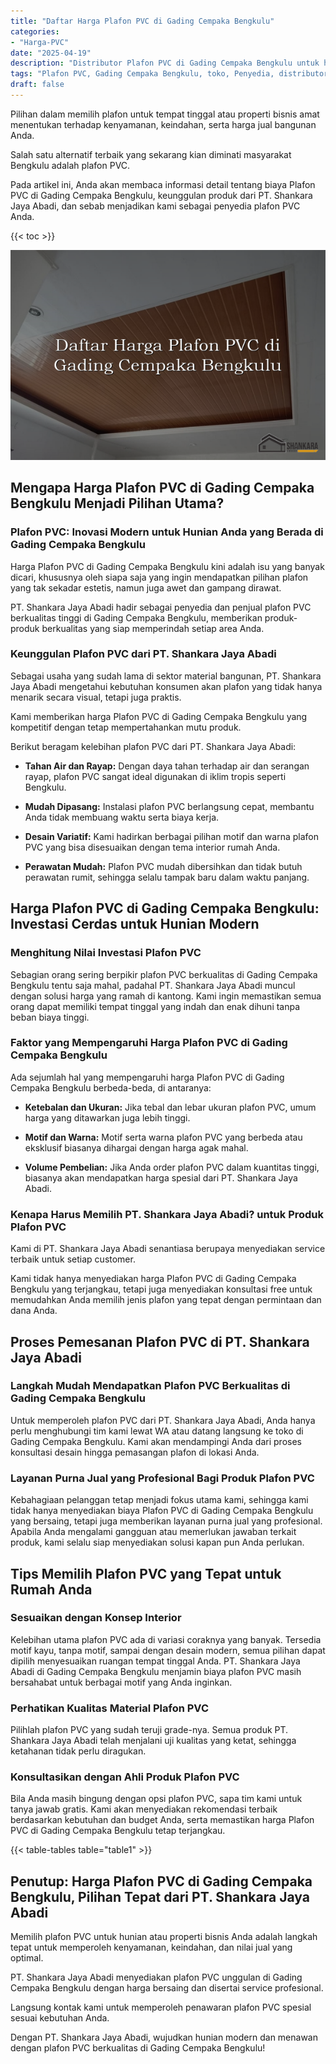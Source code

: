 ```yaml
---
title: "Daftar Harga Plafon PVC di Gading Cempaka Bengkulu"
categories: 
- "Harga-PVC"
date: "2025-04-19"
description: "Distributor Plafon PVC di Gading Cempaka Bengkulu untuk hunian, kantor, serta ritel. Panel berkualitas, beragam motif, pilihan warna modern, dengan servis instalasi ditangani oleh teknisi profesional dan garansi resmi!|Layanan distribusi Plafon PVC di Gading Cempaka Bengkulu bagi keperluan tempat tinggal, kantor, atau ritel, dengan material berkualitas dan instalasi oleh tenaga ahli ahli dan jaminan resmi.|Solusi Plafon PVC di Gading Cempaka Bengkulu yang andal untuk hunian, perkantoran, serta ritel, dengan panel berkualitas dan penempatan ditangani oleh teknisi berpengalaman serta kepastian resmi.|Penjualan Plafon PVC di Gading Cempaka Bengkulu bagi tempat tinggal, perkantoran, dan ritel, dengan material berkualitas dan instalasi dikerjakan oleh teknisi profesional, lengkap beserta garansi resmi.}"
tags: "Plafon PVC, Gading Cempaka Bengkulu, toko, Penyedia, distributor"
draft: false
---
```


Pilihan dalam memilih plafon untuk tempat tinggal atau properti bisnis amat menentukan terhadap kenyamanan, keindahan, serta harga jual bangunan Anda.

Salah satu alternatif terbaik yang sekarang kian diminati masyarakat Bengkulu adalah plafon PVC.

Pada artikel ini, Anda akan membaca informasi detail tentang biaya Plafon PVC di Gading Cempaka Bengkulu, keunggulan produk dari PT. Shankara Jaya Abadi, dan sebab menjadikan kami sebagai penyedia plafon PVC Anda.

{{< toc >}}

![Daftar Harga Plafon PVC di Gading Cempaka Bengkulu](/images/Harga-PVC/Daftar-Harga-Plafon-PVC-di-Gading-Cempaka-Bengkulu.png)


## Mengapa Harga Plafon PVC di Gading Cempaka Bengkulu Menjadi Pilihan Utama?

### Plafon PVC: Inovasi Modern untuk Hunian Anda yang Berada di Gading Cempaka Bengkulu

Harga Plafon PVC di Gading Cempaka Bengkulu kini adalah isu yang banyak dicari, khususnya oleh siapa saja yang ingin mendapatkan pilihan plafon yang tak sekadar estetis, namun juga awet dan gampang dirawat.

PT. Shankara Jaya Abadi hadir sebagai penyedia dan penjual plafon PVC berkualitas tinggi di Gading Cempaka Bengkulu, memberikan produk-produk berkualitas yang siap memperindah setiap area Anda.

### Keunggulan Plafon PVC dari PT. Shankara Jaya Abadi

Sebagai usaha yang sudah lama di sektor material bangunan, PT. Shankara Jaya Abadi mengetahui kebutuhan konsumen akan plafon yang tidak hanya menarik secara visual, tetapi juga praktis.

Kami memberikan harga Plafon PVC di Gading Cempaka Bengkulu yang kompetitif dengan tetap mempertahankan mutu produk.

Berikut beragam kelebihan plafon PVC dari PT. Shankara Jaya Abadi:

- **Tahan Air dan Rayap:** Dengan daya tahan terhadap air dan serangan rayap, plafon PVC sangat ideal digunakan di iklim tropis seperti Bengkulu.

- **Mudah Dipasang:** Instalasi plafon PVC berlangsung cepat, membantu Anda tidak membuang waktu serta biaya kerja.

- **Desain Variatif:** Kami hadirkan berbagai pilihan motif dan warna plafon PVC yang bisa disesuaikan dengan tema interior rumah Anda.

- **Perawatan Mudah:** Plafon PVC mudah dibersihkan dan tidak butuh perawatan rumit, sehingga selalu tampak baru dalam waktu panjang.

## Harga Plafon PVC di Gading Cempaka Bengkulu: Investasi Cerdas untuk Hunian Modern

### Menghitung Nilai Investasi Plafon PVC

Sebagian orang sering berpikir plafon PVC berkualitas di Gading Cempaka Bengkulu tentu saja mahal, padahal PT. Shankara Jaya Abadi muncul dengan solusi harga yang ramah di kantong. Kami ingin memastikan semua orang dapat memiliki tempat tinggal yang indah dan enak dihuni tanpa beban biaya tinggi.

### Faktor yang Mempengaruhi Harga Plafon PVC di Gading Cempaka Bengkulu

Ada sejumlah hal yang mempengaruhi harga Plafon PVC di Gading Cempaka Bengkulu berbeda-beda, di antaranya:

- **Ketebalan dan Ukuran:** Jika tebal dan lebar ukuran plafon PVC, umum harga yang ditawarkan juga lebih tinggi.

- **Motif dan Warna:** Motif serta warna plafon PVC yang berbeda atau eksklusif biasanya dihargai dengan harga agak mahal.

- **Volume Pembelian:** Jika Anda order plafon PVC dalam kuantitas tinggi, biasanya akan mendapatkan harga spesial dari PT. Shankara Jaya Abadi.

### Kenapa Harus Memilih PT. Shankara Jaya Abadi? untuk Produk Plafon PVC

Kami di PT. Shankara Jaya Abadi senantiasa berupaya menyediakan service terbaik untuk setiap customer.

Kami tidak hanya menyediakan harga Plafon PVC di Gading Cempaka Bengkulu yang terjangkau, tetapi juga menyediakan konsultasi free untuk memudahkan Anda memilih jenis plafon yang tepat dengan permintaan dan dana Anda.

## Proses Pemesanan Plafon PVC di PT. Shankara Jaya Abadi

### Langkah Mudah Mendapatkan Plafon PVC Berkualitas di Gading Cempaka Bengkulu

Untuk memperoleh plafon PVC dari PT. Shankara Jaya Abadi, Anda hanya perlu menghubungi tim kami lewat WA atau datang langsung ke toko di Gading Cempaka Bengkulu. Kami akan mendampingi Anda dari proses konsultasi desain hingga pemasangan plafon di lokasi Anda.

### Layanan Purna Jual yang Profesional Bagi Produk Plafon PVC

Kebahagiaan pelanggan tetap menjadi fokus utama kami, sehingga kami tidak hanya menyediakan biaya Plafon PVC di Gading Cempaka Bengkulu yang bersaing, tetapi juga memberikan layanan purna jual yang profesional. Apabila Anda mengalami gangguan atau memerlukan jawaban terkait produk, kami selalu siap menyediakan solusi kapan pun Anda perlukan.

## Tips Memilih Plafon PVC yang Tepat untuk Rumah Anda

### Sesuaikan dengan Konsep Interior

Kelebihan utama plafon PVC ada di variasi coraknya yang banyak. Tersedia motif kayu, tanpa motif, sampai dengan desain modern, semua pilihan dapat dipilih menyesuaikan ruangan tempat tinggal Anda. PT. Shankara Jaya Abadi di Gading Cempaka Bengkulu menjamin biaya plafon PVC masih bersahabat untuk berbagai motif yang Anda inginkan.

### Perhatikan Kualitas Material Plafon PVC

Pilihlah plafon PVC yang sudah teruji grade-nya. Semua produk PT. Shankara Jaya Abadi telah menjalani uji kualitas yang ketat, sehingga ketahanan tidak perlu diragukan.

### Konsultasikan dengan Ahli Produk Plafon PVC

Bila Anda masih bingung dengan opsi plafon PVC, sapa tim kami untuk tanya jawab gratis. Kami akan menyediakan rekomendasi terbaik berdasarkan kebutuhan dan budget Anda, serta memastikan harga Plafon PVC di Gading Cempaka Bengkulu tetap terjangkau.

{{< table-tables table="table1" >}}

## Penutup: Harga Plafon PVC di Gading Cempaka Bengkulu, Pilihan Tepat dari PT. Shankara Jaya Abadi

Memilih plafon PVC untuk hunian atau properti bisnis Anda adalah langkah tepat untuk memperoleh kenyamanan, keindahan, dan nilai jual yang optimal.

PT. Shankara Jaya Abadi menyediakan plafon PVC unggulan di Gading Cempaka Bengkulu dengan harga bersaing dan disertai service profesional.

Langsung kontak kami untuk memperoleh penawaran plafon PVC spesial sesuai kebutuhan Anda.

Dengan PT. Shankara Jaya Abadi, wujudkan hunian modern dan menawan dengan plafon PVC berkualitas di Gading Cempaka Bengkulu!